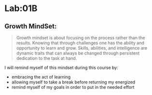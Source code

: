 # Lab:01B  

## Growth MindSet:

> Growth mindset is about focusing on the process rather than the results. Knowing that through challenges one has the ability and opportunity to learn and grow. Skills,  abilities, and intelligence are dynamic traits that can always be changed through persistent dedication to the task at hand.

I will remind myself of this mindset during this course by:

* embracing the act of learning
* allowing myself to take a break before returning my energized
* remind myself of my goals in order to put in the needed effort
